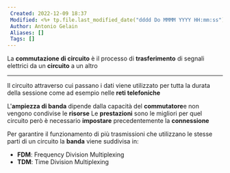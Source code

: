 ```yaml
---
 Created: 2022-12-09 18:37
 Modified: <%+ tp.file.last_modified_date("dddd Do MMMM YYYY HH:mm:ss") %>
 Author: Antonio Gelain
 Aliases: []
 Tags: []
---
```


La **commutazione di circuito** è il processo di **trasferimento** di segnali elettrici da un **circuito** a un altro

---

Il circuito attraverso cui passano i dati viene utilizzato per tutta la durata della sessione come ad esempio nelle **reti telefoniche**

L'**ampiezza di banda** dipende dalla capacità del **commutatore**e non vengono condivise le **risorse**
Le **prestazioni** sono le migliori per quel circuito però è necessario **impostare** precedentemente la **connessione**

Per garantire il funzionamento di più trasmissioni che utilizzano le stesse parti di un circuito la **banda** viene suddivisa in:
- **FDM**: Frequency Division Multiplexing
- **TDM**: Time Division Multiplexing